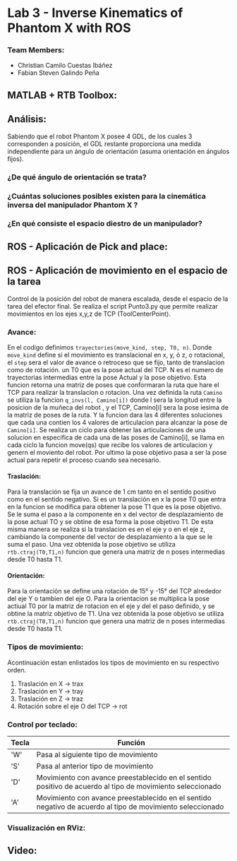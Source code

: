 # Lab 3 - Inverse Kinematics of Phantom X with ROS

### Team Members:
- Christian Camilo Cuestas Ibáñez
- Fabian Steven Galindo Peña


## MATLAB + RTB Toolbox:

## Análisis:

Sabiendo que el robot Phantom X posee 4 GDL, de los cuales 3 corresponden a posición, el GDL restante proporciona una medida independiente para un ángulo de orientación (asuma orientación en ángulos fijos).

### ¿De qué ángulo de orientación se trata?

### ¿Cuántas soluciones posibles existen para la cinemática inversa del manipulador Phantom X ?

### ¿En qué consiste el espacio diestro de un manipulador?

## ROS - Aplicación de Pick and place:

## ROS - Aplicación de movimiento en el espacio de la tarea

Control de la posición del robot de manera escalada, desde el espacio de la tarea del efector final. Se realiza el script Punto3.py que permite realizar movimientos en los ejes x,y,z de TCP (ToolCenterPoint).  

### Avance:
En el codigo definimos ```trayectories(move_kind, step, T0, n)```. Donde `move_kind` define si el movimiento es translacional en x, y, ó z, o rotacional, el `step` sera el valor de avance o retroceso que se fijo, tanto de translacion como de rotación. un T0 que es la pose actual del TCP. N es el numero de trayectorias intermedias entre la pose Actual y la pose objetivo. Esta funcion retorna una matriz de poses que conformaran la ruta que hare el TCP para realizar la translacion o rotacion.
Una vez definida la ruta `Camino` se utiliza la funcion `q_invs(l, Camino[i])` donde l sera la longitud entre la posicion de la muñeca del robot , y el TCP, Camino[i] sera la pose iesima de la matriz de poses de la ruta. Y la funcion dara las 4 diferentes soluciones que cada una contien los 4 valores de articulacion para alcanzar la pose de `Camino[i]`.
Se realiza un ciclo para obtener las articulaciones de una solucion en especifica de cada una de las poses de Camino[i], se llama en cada ciclo la funcion move(qs) que recibe los valores de articulacion y genern el moviento del robot.
Por ultimo la pose objetivo pasa a ser la pose actual para repetir el proceso cuando sea necesario. 

#### Traslación: 
Para la translación se fija un avance de 1 cm tanto en el sentido positivo como en el sentido negativo. Si es un translación en x la pose T0 que entra en la funcion se modifica para obtener la pose T1 que es la pose objetivo. Se le suma el paso a la componente en x del vector de desplazamiento de la pose actual TO y se obtine de esa forma la pose objetivo T1. De esta misma manera se realiza si la translacion es en el eje y o en el eje z, cambiando la componente del vector de desplazamiento a la que se le suma el paso.
Una vez obtenida la pose objetivo se utiliza `rtb.ctraj(T0,T1,n)` funcion que genera una matriz de n poses intermedias desde T0 hasta T1.

#### Orientación: 
Para la orientación se define una rotación de 15° y -15° del TCP alrededor del eje Y o tambien del eje O.
Para la orientacion se multiplica la pose actiual T0 por la matriz de rotacion en el eje y del el paso definido, y se obtine la matriz objetivo de T1.
Una vez obtenida la pose objetivo se utiliza `rtb.ctraj(T0,T1,n)` funcion que genera una matriz de n poses intermedias desde T0 hasta T1.
### Tipos de movimiento:

Acontinuación estan enlistados los tipos de movimiento en su respectivo orden.
1. Traslación en X -> trax
2. Traslación en Y -> tray
3. Traslación en Z -> traz
4. Rotación sobre el eje O del TCP -> rot

### Control por teclado:

|Tecla  |Función                                |
| ----- | -----                                 |
|'W'    |Pasa al siguiente tipo de movimiento   |
|'S'    |Pasa al anterior tipo de movimiento    |
|'D'    |Movimiento con avance preestablecido en el sentido positivo de acuerdo al tipo de movimiento seleccionado    |
|'A'    |Movimiento con avance preestablecido en el sentido negativo de acuerdo al tipo de movimiento seleccionado    |

### Visualización en RViz:

## Video:
